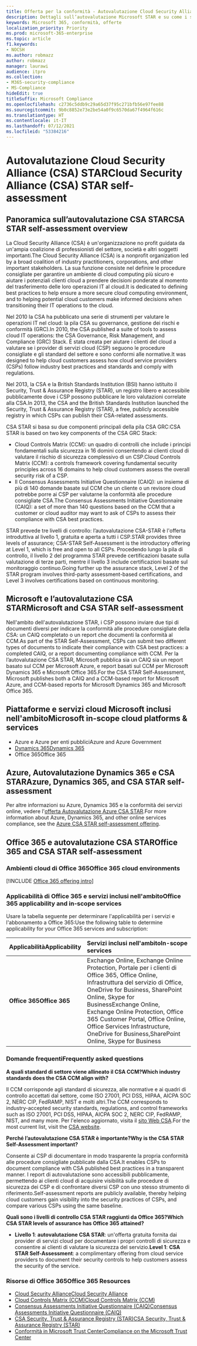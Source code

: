 ```yaml
---
title: Offerta per la conformità - Autovalutazione Cloud Security Alliance (CSA) STAR
description: Dettagli sull’autovalutazione Microsoft STAR e su come i servizi cloud soddisfano i requisiti della Cloud Security Alliance.
keywords: Microsoft 365, conformità, offerte
localization_priority: Priority
ms.prod: microsoft-365-enterprise
ms.topic: article
f1.keywords:
- NOCSH
ms.author: robmazz
author: robmazz
manager: laurawi
audience: itpro
ms.collection:
- M365-security-compliance
- MS-Compliance
hideEdit: true
titleSuffix: Microsoft Compliance
ms.openlocfilehash: c2736c5ddb9c29a65d37f95c271bfb56e97fee88
ms.sourcegitcommit: 9b0c8852e73e2be54a0f9c6570da67f4964f616c
ms.translationtype: HT
ms.contentlocale: it-IT
ms.lasthandoff: 07/12/2021
ms.locfileid: "53384216"
---
```

# <a name="cloud-security-alliance-csa-star-self-assessment"></a><span data-ttu-id="d25cc-104">Autovalutazione Cloud Security Alliance (CSA) STAR</span><span class="sxs-lookup"><span data-stu-id="d25cc-104">Cloud Security Alliance (CSA) STAR self-assessment</span></span>

## <a name="csa-star-self-assessment-overview"></a><span data-ttu-id="d25cc-105">Panoramica sull’autovalutazione CSA STAR</span><span class="sxs-lookup"><span data-stu-id="d25cc-105">CSA STAR self-assessment overview</span></span>

<span data-ttu-id="d25cc-106">La Cloud Security Alliance (CSA) è un'organizzazione no profit guidata da un'ampia coalizione di professionisti del settore, società e altri soggetti importanti.</span><span class="sxs-lookup"><span data-stu-id="d25cc-106">The Cloud Security Alliance (CSA) is a nonprofit organization led by a broad coalition of industry practitioners, corporations, and other important stakeholders.</span></span> <span data-ttu-id="d25cc-107">La sua funzione consiste nel definire le procedure consigliate per garantire un ambiente di cloud computing più sicuro e aiutare i potenziali clienti cloud a prendere decisioni ponderate al momento del trasferimento delle loro operazioni IT al cloud.</span><span class="sxs-lookup"><span data-stu-id="d25cc-107">It is dedicated to defining best practices to help ensure a more secure cloud computing environment, and to helping potential cloud customers make informed decisions when transitioning their IT operations to the cloud.</span></span>  
  
<span data-ttu-id="d25cc-108">Nel 2010 la CSA ha pubblicato una serie di strumenti per valutare le operazioni IT nel cloud: la pila CSA su governance, gestione dei rischi e conformità (GRC).</span><span class="sxs-lookup"><span data-stu-id="d25cc-108">In 2010, the CSA published a suite of tools to assess cloud IT operations: the CSA Governance, Risk Management, and Compliance (GRC) Stack.</span></span> <span data-ttu-id="d25cc-109">È stata creata per aiutare i clienti del cloud a valutare se i provider di servizi cloud (CSP) seguono le procedure consigliate e gli standard del settore e sono conformi alle normative.</span><span class="sxs-lookup"><span data-stu-id="d25cc-109">It was designed to help cloud customers assess how cloud service providers (CSPs) follow industry best practices and standards and comply with regulations.</span></span>  
  
<span data-ttu-id="d25cc-110">Nel 2013, la CSA e la British Standards Institution (BSI) hanno istituito il Security, Trust & Assurance Registry (STAR), un registro libero e accessibile pubblicamente dove i CSP possono pubblicare le loro valutazioni correlate alla CSA.</span><span class="sxs-lookup"><span data-stu-id="d25cc-110">In 2013, the CSA and the British Standards Institution launched the Security, Trust & Assurance Registry (STAR), a free, publicly accessible registry in which CSPs can publish their CSA-related assessments.</span></span>  
  
<span data-ttu-id="d25cc-111">CSA STAR si basa su due componenti principali della pila CSA GRC:</span><span class="sxs-lookup"><span data-stu-id="d25cc-111">CSA STAR is based on two key components of the CSA GRC Stack:</span></span>

- <span data-ttu-id="d25cc-112">Cloud Controls Matrix (CCM): un quadro di controlli che include i principi fondamentali sulla sicurezza in 16 domini consentendo ai clienti cloud di valutare il rischio di sicurezza complessivo di un CSP.</span><span class="sxs-lookup"><span data-stu-id="d25cc-112">Cloud Controls Matrix (CCM): a controls framework covering fundamental security principles across 16 domains to help cloud customers assess the overall security risk of a CSP.</span></span>
- <span data-ttu-id="d25cc-113">Il Consensus Assessments Initiative Questionnaire (CAIQ): un insieme di più di 140 domande basate sul CCM che un cliente o un revisore cloud potrebbe porre ai CSP per valutarne la conformità alle procedure consigliate CSA.</span><span class="sxs-lookup"><span data-stu-id="d25cc-113">The Consensus Assessments Initiative Questionnaire (CAIQ): a set of more than 140 questions based on the CCM that a customer or cloud auditor may want to ask of CSPs to assess their compliance with CSA best practices.</span></span>

<span data-ttu-id="d25cc-114">STAR prevede tre livelli di controllo: l’autovalutazione CSA-STAR è l'offerta introduttiva al livello 1, gratuita e aperta a tutti i CSP.</span><span class="sxs-lookup"><span data-stu-id="d25cc-114">STAR provides three levels of assurance; CSA-STAR Self-Assessment is the introductory offering at Level 1, which is free and open to all CSPs.</span></span> <span data-ttu-id="d25cc-115">Procedendo lungo la pila di controllo, il livello 2 del programma STAR prevede certificazioni basate sulla valutazione di terze parti, mentre il livello 3 include certificazioni basate sul monitoraggio continuo.</span><span class="sxs-lookup"><span data-stu-id="d25cc-115">Going further up the assurance stack, Level 2 of the STAR program involves third-party assessment-based certifications, and Level 3 involves certifications based on continuous monitoring.</span></span>

## <a name="microsoft-and-csa-star-self-assessment"></a><span data-ttu-id="d25cc-116">Microsoft e l’autovalutazione CSA STAR</span><span class="sxs-lookup"><span data-stu-id="d25cc-116">Microsoft and CSA STAR self-assessment</span></span>

<span data-ttu-id="d25cc-117">Nell'ambito dell'autovalutazione STAR, i CSP possono inviare due tipi di documenti diversi per indicare la conformità alle procedure consigliate della CSA: un CAIQ completato o un report che documenti la conformità al CCM.</span><span class="sxs-lookup"><span data-stu-id="d25cc-117">As part of the STAR Self-Assessment, CSPs can submit two different types of documents to indicate their compliance with CSA best practices: a completed CAIQ, or a report documenting compliance with CCM.</span></span> <span data-ttu-id="d25cc-118">Per la l’autovalutazione CSA STAR, Microsoft pubblica sia un CAIQ sia un report basato sul CCM per Microsoft Azure, e report basati sul CCM per Microsoft Dynamics 365 e Microsoft Office 365.</span><span class="sxs-lookup"><span data-stu-id="d25cc-118">For the CSA STAR Self-Assessment, Microsoft publishes both a CAIQ and a CCM-based report for Microsoft Azure, and CCM-based reports for Microsoft Dynamics 365 and Microsoft Office 365.</span></span>  

## <a name="microsoft-in-scope-cloud-platforms--services"></a><span data-ttu-id="d25cc-119">Piattaforme e servizi cloud Microsoft inclusi nell'ambito</span><span class="sxs-lookup"><span data-stu-id="d25cc-119">Microsoft in-scope cloud platforms & services</span></span>

- <span data-ttu-id="d25cc-120">Azure e Azure per enti pubblici</span><span class="sxs-lookup"><span data-stu-id="d25cc-120">Azure and Azure Government</span></span>
- [<span data-ttu-id="d25cc-121">Dynamics 365</span><span class="sxs-lookup"><span data-stu-id="d25cc-121">Dynamics 365</span></span>](https://aka.ms/d365-compliance-list)
- <span data-ttu-id="d25cc-122">Office 365</span><span class="sxs-lookup"><span data-stu-id="d25cc-122">Office 365</span></span>

## <a name="azure-dynamics-365-and-csa-star-self-assessment"></a><span data-ttu-id="d25cc-123">Azure, Autovalutazione Dynamics 365 e CSA STAR</span><span class="sxs-lookup"><span data-stu-id="d25cc-123">Azure, Dynamics 365, and CSA STAR self-assessment</span></span>

<span data-ttu-id="d25cc-124">Per altre informazioni su Azure, Dynamics 365 e la conformità dei servizi online, vedere l'[offerta Autovalutazione Azure CSA STAR](/azure/compliance/offerings/offering-csa-star-self-assessment).</span><span class="sxs-lookup"><span data-stu-id="d25cc-124">For more information about Azure, Dynamics 365, and other online services compliance, see the [Azure CSA STAR self-assessment offering](/azure/compliance/offerings/offering-csa-star-self-assessment).</span></span>

## <a name="office-365-and-csa-star-self-assessment"></a><span data-ttu-id="d25cc-125">Office 365 e autovalutazione CSA STAR</span><span class="sxs-lookup"><span data-stu-id="d25cc-125">Office 365 and CSA STAR self-assessment</span></span>

### <a name="office-365-cloud-environments"></a><span data-ttu-id="d25cc-126">Ambienti cloud di Office 365</span><span class="sxs-lookup"><span data-stu-id="d25cc-126">Office 365 cloud environments</span></span>

[!INCLUDE [Office 365 offering intro](../includes/o365-offering-introduction.md)]

### <a name="office-365-applicability-and-in-scope-services"></a><span data-ttu-id="d25cc-127">Applicabilità di Office 365 e servizi inclusi nell'ambito</span><span class="sxs-lookup"><span data-stu-id="d25cc-127">Office 365 applicability and in-scope services</span></span>

<span data-ttu-id="d25cc-128">Usare la tabella seguente per determinare l'applicabilità per i servizi e l'abbonamento a Office 365:</span><span class="sxs-lookup"><span data-stu-id="d25cc-128">Use the following table to determine applicability for your Office 365 services and subscription:</span></span>

| <span data-ttu-id="d25cc-129">**Applicabilità**</span><span class="sxs-lookup"><span data-stu-id="d25cc-129">**Applicability**</span></span> | <span data-ttu-id="d25cc-130">**Servizi inclusi nell'ambito**</span><span class="sxs-lookup"><span data-stu-id="d25cc-130">**In-scope services**</span></span> |
|:------------------|:----------------------|
| <span data-ttu-id="d25cc-131">**Office 365**</span><span class="sxs-lookup"><span data-stu-id="d25cc-131">**Office 365**</span></span> |<span data-ttu-id="d25cc-132">Exchange Online, Exchange Online Protection, Portale per i clienti di Office 365, Office Online, Infrastruttura del servizio di Office, OneDrive for Business, SharePoint Online, Skype for Business</span><span class="sxs-lookup"><span data-stu-id="d25cc-132">Exchange Online, Exchange Online Protection, Office 365 Customer Portal, Office Online, Office Services Infrastructure, OneDrive for Business,SharePoint Online, Skype for Business</span></span> |

### <a name="frequently-asked-questions"></a><span data-ttu-id="d25cc-133">Domande frequenti</span><span class="sxs-lookup"><span data-stu-id="d25cc-133">Frequently asked questions</span></span>

<span data-ttu-id="d25cc-134">**A quali standard di settore viene allineato il CSA CCM?**</span><span class="sxs-lookup"><span data-stu-id="d25cc-134">**Which industry standards does the CSA CCM align with?**</span></span>

<span data-ttu-id="d25cc-135">Il CCM corrisponde agli standard di sicurezza, alle normative e ai quadri di controllo accettati dal settore, come ISO 27001, PCI DSS, HIPAA, AICPA SOC 2, NERC CIP, FedRAMP, NIST e molti altri.</span><span class="sxs-lookup"><span data-stu-id="d25cc-135">The CCM corresponds to industry-accepted security standards, regulations, and control frameworks such as ISO 27001, PCI DSS, HIPAA, AICPA SOC 2, NERC CIP, FedRAMP, NIST, and many more.</span></span> <span data-ttu-id="d25cc-136">Per l'elenco aggiornato, visita il [sito Web CSA](https://cloudsecurityalliance.org/).</span><span class="sxs-lookup"><span data-stu-id="d25cc-136">For the most current list, visit the [CSA website](https://cloudsecurityalliance.org/).</span></span>

<span data-ttu-id="d25cc-137">**Perché l’autovalutazione CSA STAR è importante?**</span><span class="sxs-lookup"><span data-stu-id="d25cc-137">**Why is the CSA STAR Self-Assessment important?**</span></span>

<span data-ttu-id="d25cc-138">Consente ai CSP di documentare in modo trasparente la propria conformità alle procedure consigliate pubblicate dalla CSA.</span><span class="sxs-lookup"><span data-stu-id="d25cc-138">It enables CSPs to document compliance with CSA published best practices in a transparent manner.</span></span> <span data-ttu-id="d25cc-139">I report di autovalutazione sono accessibili pubblicamente, permettendo ai clienti cloud di acquisire visibilità sulle procedure di sicurezza dei CSP e di confrontare diversi CSP con uno stesso strumento di riferimento.</span><span class="sxs-lookup"><span data-stu-id="d25cc-139">Self-assessment reports are publicly available, thereby helping cloud customers gain visibility into the security practices of CSPs, and compare various CSPs using the same baseline.</span></span>

<span data-ttu-id="d25cc-140">**Quali sono i livelli di controllo CSA STAR raggiunti da Office 365?**</span><span class="sxs-lookup"><span data-stu-id="d25cc-140">**Which CSA STAR levels of assurance has Office 365 attained?**</span></span>

- <span data-ttu-id="d25cc-141">**Livello 1**: **autovalutazione CSA STAR**: un'offerta gratuita fornita dai provider di servizi cloud per documentare i propri controlli di sicurezza e consentire ai clienti di valutare la sicurezza del servizio.</span><span class="sxs-lookup"><span data-stu-id="d25cc-141">**Level 1**: **CSA STAR Self-Assessment**: a complimentary offering from cloud service providers to document their security controls to help customers assess the security of the service.</span></span>

### <a name="office-365-resources"></a><span data-ttu-id="d25cc-142">Risorse di Office 365</span><span class="sxs-lookup"><span data-stu-id="d25cc-142">Office 365 Resources</span></span>

- [<span data-ttu-id="d25cc-143">Cloud Security Alliance</span><span class="sxs-lookup"><span data-stu-id="d25cc-143">Cloud Security Alliance</span></span>](https://cloudsecurityalliance.org/)
- [<span data-ttu-id="d25cc-144">Cloud Controls Matrix (CCM)</span><span class="sxs-lookup"><span data-stu-id="d25cc-144">Cloud Controls Matrix (CCM)</span></span>](https://cloudsecurityalliance.org/group/cloud-controls-matrix/)
- [<span data-ttu-id="d25cc-145">Consensus Assessments Initiative Questionnaire (CAIQ)</span><span class="sxs-lookup"><span data-stu-id="d25cc-145">Consensus Assessments Initiative Questionnaire (CAIQ)</span></span>](https://cloudsecurityalliance.org/group/consensus-assessments/)
- [<span data-ttu-id="d25cc-146">CSA Security, Trust & Assurance Registry (STAR)</span><span class="sxs-lookup"><span data-stu-id="d25cc-146">CSA Security, Trust & Assurance Registry (STAR)</span></span>](https://cloudsecurityalliance.org/star/)
- [<span data-ttu-id="d25cc-147">Conformità in Microsoft Trust Center</span><span class="sxs-lookup"><span data-stu-id="d25cc-147">Compliance on the Microsoft Trust Center</span></span>](https://www.microsoft.com/trust-center/compliance/compliance-overview)